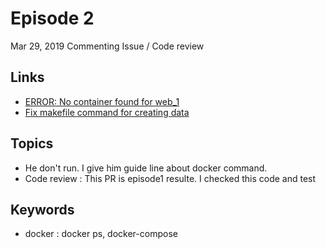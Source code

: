 # Episode 2
Mar 29, 2019
Commenting Issue / Code review

## Links
* [ERROR: No container found for web_1](https://github.com/mozilla/addons-server/issues/11045)
* [Fix makefile command for creating data](https://github.com/mozilla/addons-server/pull/11053)

## Topics
* He don't run. I give him guide line about docker command.
* Code review : This PR is episode1 resulte. I checked this code and test

## Keywords
* docker : docker ps, docker-compose